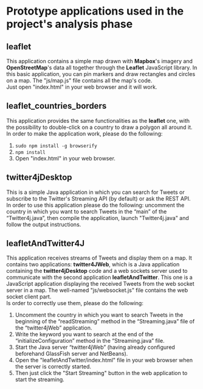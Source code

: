 # Prototype applications used in the project's analysis phase
## leaflet
This application contains a simple map drawn with **Mapbox**'s imagery and **OpenStreetMap**'s data all together through the **Leaflet** JavaScript library. In this basic application, you can pin markers and draw rectangles and circles on a map. The "js/map.js" file contains all the map's code.  
Just open "index.html" in your web browser and it will work.
## leaflet_countries_borders
This application provides the same functionalities as the **leaflet** one, with the possibility to double-click on a country to draw a polygon all around it.  
In order to make the application work, please do the following:

1. `sudo npm install -g browserify`
2. `npm install`
3. Open "index.html" in your web browser.

## twitter4jDesktop
This is a simple Java application in which you can search for Tweets or subscribe to the Twitter's Streaming API (by default) or ask the REST API.  
In order to use this application please do the following: uncomment the country in which you want to search Tweets in the “main” of the “Twitter4j.java”, then compile the application, launch "Twitter4j.java" and follow the output instructions.
## leafletAndTwitter4J
This application receives streams of Tweets and display them on a map.
It contains two applications: **twitter4JWeb**, which is a Java application containing the **twitter4jDesktop** code and a web sockets server used to communicate with the second application **leafletAndTwitter**. This one is a JavaScript application displaying the received Tweets from the web socket server in a map. The well-named "js/websocket.js" file contains the web socket client part.  
Is order to correctly use them, please do the following:

1. Uncomment the country in which you want to search Tweets in the beginning of the “readStreaming” method in the “Streaming.java” file of the “twitter4jWeb” application.
2. Write the keyword you want to search at the end of the “initializeConfiguration” method in the “Streaming.java” file.
3. Start the Java server “twitter4jWeb” (having already configured beforehand GlassFish server and NetBeans).
4. Open the "leafletAndTwitter/index.html" file in your web browser when the server is correctly started.
5. Then just click the "Start Streaming" button in the web application to start the streaming.
